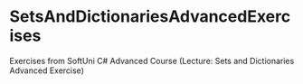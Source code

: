 # SetsAndDictionariesAdvancedExercises
Exercises from SoftUni C# Advanced Course (Lecture: Sets and Dictionaries Advanced Exercise)
